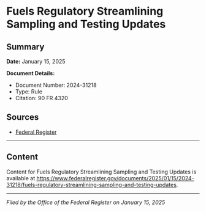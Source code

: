 # Fuels Regulatory Streamlining Sampling and Testing Updates

## Summary

**Date:** January 15, 2025

**Document Details:**
- Document Number: 2024-31218
- Type: Rule
- Citation: 90 FR 4320

## Sources
- [Federal Register](https://www.federalregister.gov/documents/2025/01/15/2024-31218/fuels-regulatory-streamlining-sampling-and-testing-updates)

---

## Content

Content for Fuels Regulatory Streamlining Sampling and Testing Updates is available at https://www.federalregister.gov/documents/2025/01/15/2024-31218/fuels-regulatory-streamlining-sampling-and-testing-updates.

---

*Filed by the Office of the Federal Register on January 15, 2025*
